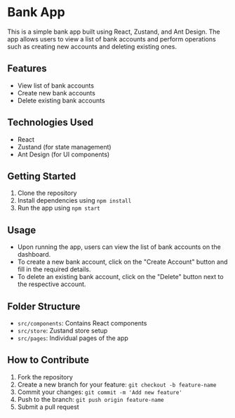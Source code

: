 # Bank App

This is a simple bank app built using React, Zustand, and Ant Design. The app allows users to view a list of bank accounts and perform operations such as creating new accounts and deleting existing ones.

## Features
- View list of bank accounts
- Create new bank accounts
- Delete existing bank accounts

## Technologies Used
- React
- Zustand (for state management)
- Ant Design (for UI components)

## Getting Started
1. Clone the repository
2. Install dependencies using `npm install`
3. Run the app using `npm start`

## Usage
- Upon running the app, users can view the list of bank accounts on the dashboard.
- To create a new bank account, click on the "Create Account" button and fill in the required details.
- To delete an existing bank account, click on the "Delete" button next to the respective account.

## Folder Structure
- `src/components`: Contains React components
- `src/store`: Zustand store setup
- `src/pages`: Individual pages of the app

## How to Contribute
1. Fork the repository
2. Create a new branch for your feature: `git checkout -b feature-name`
3. Commit your changes: `git commit -m 'Add new feature'`
4. Push to the branch: `git push origin feature-name`
5. Submit a pull request
